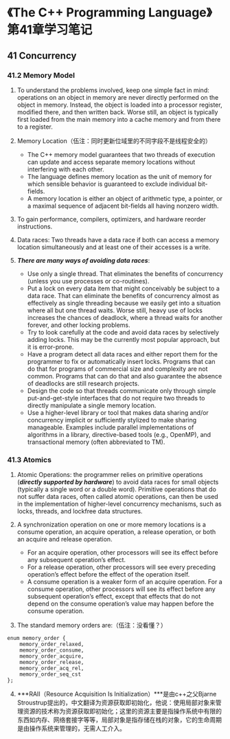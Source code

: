 # 《The C++ Programming Language》第41章学习笔记

## 41 Concurrency

### 41.2 Memory Model

1. To understand the problems involved, keep one simple fact in mind: operations on an object in memory are never directly performed on the object in memory. Instead, the object is loaded into a processor register, modified there, and then written back. Worse still, an object is typically first loaded from the main memory into a cache memory and from there to a register.

2. Memory Location（伍注：同时更新位域里的不同字段不是线程安全的）
    - The C++ memory model guarantees that two threads of execution can update and access separate memory locations without interfering with each other.
    - The language defines memory location as the unit of memory for which sensible behavior is guaranteed to exclude individual bit-fields.
    - A memory location is either an object of arithmetic type, a pointer, or a maximal sequence of adjacent bit-fields all having nonzero width. 

3. To gain performance, compilers, optimizers, and hardware reorder instructions.

4. Data races: Two threads have a data race if both can access a memory location simultaneously and at least one of their accesses is a write.

5. ***There are many ways of avoiding data races***:
    - Use only a single thread. That eliminates the benefits of concurrency (unless you use processes or co-routines).
    - Put a lock on every data item that might conceivably be subject to a data race. That can eliminate the benefits of concurrency almost as effectively as single threading because we easily get into a situation where all but one thread waits. Worse still, heavy use of locks increases the chances of deadlock, where a thread waits for another forever, and other locking problems.
    - Try to look carefully at the code and avoid data races by selectively adding locks. This may be the currently most popular approach, but it is error-prone.
    - Have a program detect all data races and either report them for the programmer to fix or automatically insert locks. Programs that can do that for programs of commercial size and complexity are not common. Programs that can do that and also guarantee the absence of deadlocks are still research projects.
    - Design the code so that threads communicate only through simple put-and-get-style interfaces that do not require two threads to directly manipulate a single memory location.
    - Use a higher-level library or tool that makes data sharing and/or concurrency implicit or sufficiently stylized to make sharing manageable. Examples include parallel implementations of algorithms in a library, directive-based tools (e.g., OpenMP), and transactional memory (often abbreviated to TM).

### 41.3 Atomics

1. Atomic Operations: the programmer relies on primitive operations (***directly supported by hardware***) to avoid data races for small objects (typically a single word or a double word). Primitive operations that do not suffer data races, often called atomic operations, can then be used in the implementation of higher-level concurrency mechanisms, such as locks, threads, and lockfree data structures.

2. A synchronization operation on one or more memory locations is a consume operation, an acquire operation, a release operation, or both an acquire and release operation.
    - For an acquire operation, other processors will see its effect before any subsequent operation’s effect.
    - For a release operation, other processors will see every preceding operation’s effect before the effect of the operation itself.
    - A consume operation is a weaker form of an acquire operation. For a consume operation, other processors will see its effect before any subsequent operation’s effect, except that effects that do not depend on the consume operation’s value may happen before the consume operation.

3. The standard memory orders are:（伍注：没看懂？）
```
enum memory_order {
    memory_order_relaxed,
    memory_order_consume,
    memory_order_acquire,
    memory_order_release,
    memory_order_acq_rel,
    memory_order_seq_cst
};
```

4. ***RAII（Resource Acquisition Is Initialization）***是由c++之父Bjarne Stroustrup提出的，中文翻译为资源获取即初始化，他说：使用局部对象来管理资源的技术称为资源获取即初始化；这里的资源主要是指操作系统中有限的东西如内存、网络套接字等等，局部对象是指存储在栈的对象，它的生命周期是由操作系统来管理的，无需人工介入。
